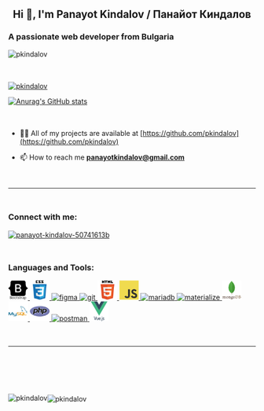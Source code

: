<section style="margin-bottom: 3rem;">
<h1 align="center">Hi 👋, I'm Panayot Kindalov / Панайот Киндалов</h1>
<h3 align="left">A passionate web developer from Bulgaria</h3>
<p align="left"> <img src="https://komarev.com/ghpvc/?username=pkindalov&label=Profile%20views&color=0e75b6&style=flat" alt="pkindalov" /> </p>
</section>

<a href="https://github.com/ryo-ma/github-profile-trophy"><img src="https://github-profile-trophy.vercel.app/?username=pkindalov&row=1" alt="pkindalov" /></a>

[![Anurag's GitHub stats](https://github-readme-stats.vercel.app/api?username=pkindalov)](https://github.com/anuraghazra/github-readme-stats)

<section style="margin-top: 3rem; margin-bottom: 3rem;">

- 👨‍💻 All of my projects are available at [https://github.com/pkindalov](https://github.com/pkindalov)

- 📫 How to reach me **panayotkindalov@gmail.com**
</section>

<hr />
<section style="margin-top: 3rem; margin-bottom: 3rem;">
<h3 align="left">Connect with me:</h3>
<p align="left">
<a href="https://linkedin.com/in/panayot-kindalov-50741613b" target="blank"><img align="center" src="https://raw.githubusercontent.com/rahuldkjain/github-profile-readme-generator/master/src/images/icons/Social/linked-in-alt.svg" alt="panayot-kindalov-50741613b" height="30" width="40" /></a>
</p>
</section>


<section style="margin-top: 3rem; margin-bottom: 3rem;">
<h3 align="left">Languages and Tools:</h3>

<p align="left"> <a href="https://getbootstrap.com" target="_blank" rel="noreferrer"> <img src="https://raw.githubusercontent.com/devicons/devicon/master/icons/bootstrap/bootstrap-plain-wordmark.svg" alt="bootstrap" width="40" height="40"/> </a> <a href="https://www.w3schools.com/css/" target="_blank" rel="noreferrer"> <img src="https://raw.githubusercontent.com/devicons/devicon/master/icons/css3/css3-original-wordmark.svg" alt="css3" width="40" height="40"/> </a> <a href="https://www.figma.com/" target="_blank" rel="noreferrer"> <img src="https://www.vectorlogo.zone/logos/figma/figma-icon.svg" alt="figma" width="40" height="40"/> </a> <a href="https://git-scm.com/" target="_blank" rel="noreferrer"> <img src="https://www.vectorlogo.zone/logos/git-scm/git-scm-icon.svg" alt="git" width="40" height="40"/> </a> <a href="https://www.w3.org/html/" target="_blank" rel="noreferrer"> <img src="https://raw.githubusercontent.com/devicons/devicon/master/icons/html5/html5-original-wordmark.svg" alt="html5" width="40" height="40"/> </a> <a href="https://developer.mozilla.org/en-US/docs/Web/JavaScript" target="_blank" rel="noreferrer"> <img src="https://raw.githubusercontent.com/devicons/devicon/master/icons/javascript/javascript-original.svg" alt="javascript" width="40" height="40"/> </a> <a href="https://mariadb.org/" target="_blank" rel="noreferrer"> <img src="https://www.vectorlogo.zone/logos/mariadb/mariadb-icon.svg" alt="mariadb" width="40" height="40"/> </a> <a href="https://materializecss.com/" target="_blank" rel="noreferrer"> <img src="https://raw.githubusercontent.com/prplx/svg-logos/5585531d45d294869c4eaab4d7cf2e9c167710a9/svg/materialize.svg" alt="materialize" width="40" height="40"/> </a> <a href="https://www.mongodb.com/" target="_blank" rel="noreferrer"> <img src="https://raw.githubusercontent.com/devicons/devicon/master/icons/mongodb/mongodb-original-wordmark.svg" alt="mongodb" width="40" height="40"/> </a> <a href="https://www.mysql.com/" target="_blank" rel="noreferrer"> <img src="https://raw.githubusercontent.com/devicons/devicon/master/icons/mysql/mysql-original-wordmark.svg" alt="mysql" width="40" height="40"/> </a> <a href="https://www.php.net" target="_blank" rel="noreferrer"> <img src="https://raw.githubusercontent.com/devicons/devicon/master/icons/php/php-original.svg" alt="php" width="40" height="40"/> </a> <a href="https://postman.com" target="_blank" rel="noreferrer"> <img src="https://www.vectorlogo.zone/logos/getpostman/getpostman-icon.svg" alt="postman" width="40" height="40"/> </a> <a href="https://vuejs.org/" target="_blank" rel="noreferrer"> <img src="https://raw.githubusercontent.com/devicons/devicon/master/icons/vuejs/vuejs-original-wordmark.svg" alt="vuejs" width="40" height="40"/> </a> </p>
</section>

<hr />

<section style="margin-top: 6rem; margin-bottom: 6rem;">
<p><img align="left" src="https://github-readme-stats.vercel.app/api/top-langs?username=pkindalov&show_icons=true&locale=en&layout=compact" alt="pkindalov" /></p>
</section>



<section style="margin-top: 4rem; margin-bottom: 3rem;">
<p><img align="center" src="https://github-readme-streak-stats.herokuapp.com/?user=pkindalov&" alt="pkindalov" /></p>
</section>
